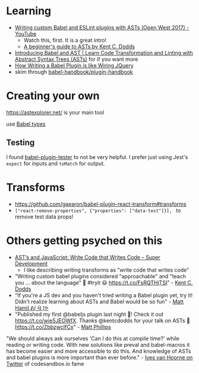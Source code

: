 # Learning
- [Writing custom Babel and ESLint plugins with ASTs (Open West 2017) - YouTube](https://www.youtube.com/watch?v=VBscbcm2Mok)
  - Watch this, first. It is a great intro!
  - [A beginner's guide to ASTs by Kent C. Dodds](http://slides.com/kentcdodds/a-beginners-guide-to-asts#/5/1)
- [Introducing Babel and AST | Learn Code Transformation and Linting with Abstract Syntax Trees (ASTs)](https://frontendmasters.com/courses/linting-asts/introducing-babel-and-ast/) for if you want more
- [How Writing a Babel Plugin is like Wiring JQuery](http://henryzoo.com/babel-plugin-slides/assets/player/KeynoteDHTMLPlayer.html#0)
- skim through [babel-handbook/plugin-handbook](https://github.com/thejameskyle/babel-handbook/blob/master/translations/en/plugin-handbook.md)

# Creating your own
https://astexplorer.net/ is your main tool

use [Babel types](https://babeljs.io/docs/core-packages/babel-types/)

## Testing
I found [babel-plugin-tester](https://github.com/babel-utils/babel-plugin-tester) to not be very helpful. I prefer just using Jest's `expect` for inputs and `toMatch` for output.

# Transforms
- https://github.com/gaearon/babel-plugin-react-transform#transforms
-  `["react-remove-properties", {"properties": ["data-test"]}], ` to remove test data props!


# Others getting psyched on this
- [AST’s and JavaScript: Write Code that Writes Code – Super Development](https://superdevelopment.com/2017/07/24/asts-and-javascript-write-code-that-writes-code/)
  - I like describing writing transforms as "write code that writes code"
- "Writing custom babel plugins considered "approachable" and "teach you ... about the language" 🎉 #tryit 😃 https://t.co/FsRQTHjTSI" - [Kent C. Dodds](https://twitter.com/kentcdodds/status/887878863325245440)
- "If you're a JS dev and you haven't tried writing a Babel plugin yet, try it! Didn't realize learning about ASTs and Babel would be so fun" - [Matt Hamil ᕕ( ᐛ )ᕗ](https://twitter.com/_matthamil/status/888145499680886784)
- "Published my first @babeljs plugin last night 🎉! Check it out https://t.co/wie5JEOWfX. Thanks @kentcdodds for your talk on ASTs 👏 https://t.co/ZbbzwcIfCx" - [Matt Phillips](https://twitter.com/mattphillipsio/status/887684639158140928)

"We should always ask ourselves 'Can I do this at compile time?' while reading or writing code. With new solutions like preval and babel-macros it has become easier and more accessible to do this. And knowledge of ASTs and babel plugins is more important than ever before." - [Ives van Hoorne on Twitter](https://twitter.com/CompuIves/status/890069509050073088) of codesandbox.io fame